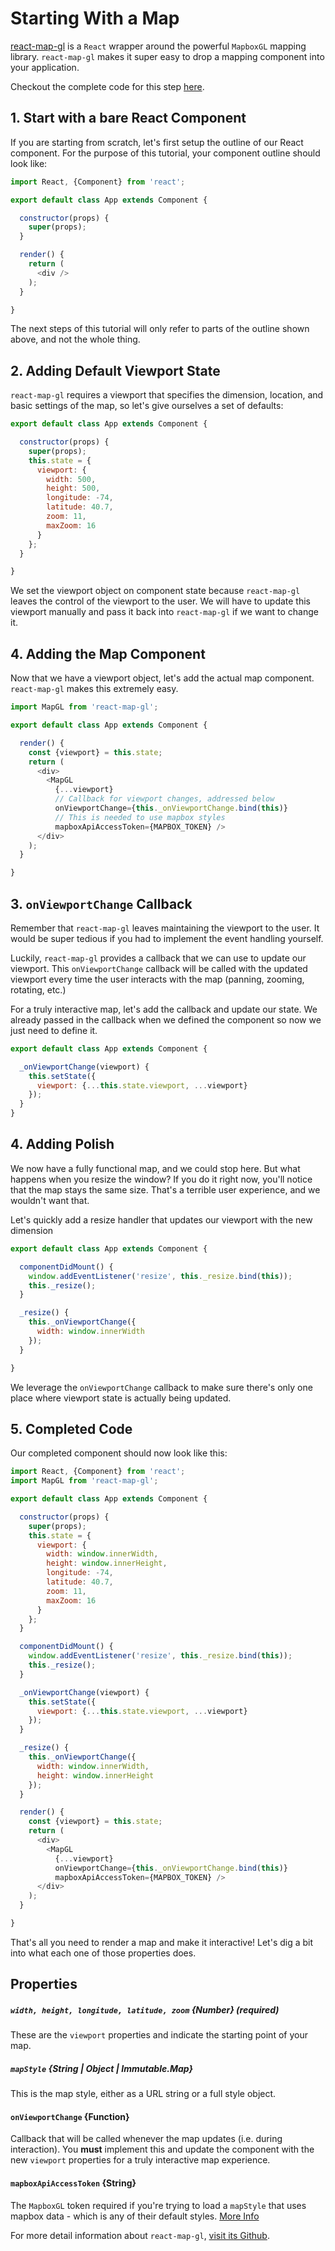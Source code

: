 <!-- INJECT:"StartingWithMap" -->

# Starting With a Map

[react-map-gl](https://github.com/uber/react-map-gl) is a `React` wrapper around
the powerful `MapboxGL` mapping library. `react-map-gl` makes it super easy to
drop a mapping component into your application.

Checkout the complete code for this step
[here](https://github.com/abmai/vis-tutorial/tree/master/demos/starting-with-map).

## 1. Start with a bare React Component

If you are starting from scratch, let's first setup the outline of our React
component. For the purpose of this tutorial, your component outline should look like:
```js
import React, {Component} from 'react';

export default class App extends Component {

  constructor(props) {
    super(props);
  }

  render() {
    return (
      <div />
    );
  }

}
```
The next steps of this tutorial will only refer to parts of the outline shown
above, and not the whole thing.

## 2. Adding Default Viewport State

`react-map-gl` requires a viewport that specifies the dimension, location, and
basic settings of the map, so let's give ourselves a set of defaults:
```js
export default class App extends Component {

  constructor(props) {
    super(props);
    this.state = {
      viewport: {
        width: 500,
        height: 500,
        longitude: -74,
        latitude: 40.7,
        zoom: 11,
        maxZoom: 16
      }
    };
  }

}
```
We set the viewport object on component state because `react-map-gl` leaves
the control of the viewport to the user. We will have to update this viewport
manually and pass it back into `react-map-gl` if we want to change it.

## 4. Adding the Map Component

Now that we have a viewport object, let's add the actual map component.
`react-map-gl` makes this extremely easy.
```js
import MapGL from 'react-map-gl';

export default class App extends Component {

  render() {
    const {viewport} = this.state;
    return (
      <div>
        <MapGL
          {...viewport}
          // Callback for viewport changes, addressed below
          onViewportChange={this._onViewportChange.bind(this)}
          // This is needed to use mapbox styles
          mapboxApiAccessToken={MAPBOX_TOKEN} />
      </div>
    );
  }

}
```

## 3. `onViewportChange` Callback

Remember that `react-map-gl` leaves maintaining the viewport to the user. It would
be super tedious if you had to implement the event handling yourself.

Luckily, `react-map-gl` provides a callback that we can use to update our viewport.
This `onViewportChange` callback will be called with the updated viewport
every time the user interacts with the map (panning, zooming, rotating, etc.)

For a truly interactive map, let's add the callback and update our state. We
already passed in the callback when we defined the component so now we just
need to define it.
```js
export default class App extends Component {

  _onViewportChange(viewport) {
    this.setState({
      viewport: {...this.state.viewport, ...viewport}
    });
  }
}
```

## 4. Adding Polish

We now have a fully functional map, and we could stop here. But what happens
when you resize the window? If you do it right now, you'll notice that the map
stays the same size. That's a terrible user experience, and we wouldn't want that.

Let's quickly add a resize handler that updates our viewport with the new dimension
```js
export default class App extends Component {

  componentDidMount() {
    window.addEventListener('resize', this._resize.bind(this));
    this._resize();
  }

  _resize() {
    this._onViewportChange({
      width: window.innerWidth
    });
  }

}
```
We leverage the `onViewportChange` callback to make sure there's only one place
where viewport state is actually being updated.

## 5. Completed Code

Our completed component should now look like this:
```js
import React, {Component} from 'react';
import MapGL from 'react-map-gl';

export default class App extends Component {

  constructor(props) {
    super(props);
    this.state = {
      viewport: {
        width: window.innerWidth,
        height: window.innerHeight,
        longitude: -74,
        latitude: 40.7,
        zoom: 11,
        maxZoom: 16
      }
    };
  }

  componentDidMount() {
    window.addEventListener('resize', this._resize.bind(this));
    this._resize();
  }

  _onViewportChange(viewport) {
    this.setState({
      viewport: {...this.state.viewport, ...viewport}
    });
  }

  _resize() {
    this._onViewportChange({
      width: window.innerWidth,
      height: window.innerHeight
    });
  }

  render() {
    const {viewport} = this.state;
    return (
      <div>
        <MapGL
          {...viewport}
          onViewportChange={this._onViewportChange.bind(this)}
          mapboxApiAccessToken={MAPBOX_TOKEN} />
      </div>
    );
  }

}
```

That's all you need to render a map and make it interactive!
Let's dig a bit into what each one of those properties does.

## Properties

##### `width, height, longitude, latitude, zoom` {Number} (required)
These are the `viewport` properties and indicate the starting point of
your map.

##### `mapStyle` {String | Object | Immutable.Map}
This is the map style, either as a URL string or a full style object.

#### `onViewportChange` {Function}
Callback that will be called whenever the map updates (i.e. during interaction).
You **must** implement this and update the component with the new `viewport`
properties for a truly interactive map experience.

#### `mapboxApiAccessToken` {String}
The `MapboxGL` token required if you're trying to load a `mapStyle` that uses
mapbox data - which is any of their default styles.
[More Info](https://www.mapbox.com/help/create-api-access-token/)

For more detail information about `react-map-gl`,
[visit its Github](https://github.com/uber/react-map-gl).
